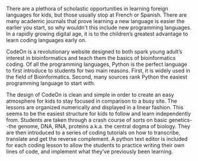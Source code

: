 There are a plethora of scholastic opportunities in learning foreign languages for kids, but those usually stop at French or Spanish. There are many academic journals that prove learning a new language is easier the earlier you start, so why wouldn't this include new programming languages. In a rapidly growing digital age, it is to the children’s greatest advantage to learn coding languages early on.


CodeOn is a revolutionary website designed to both spark young adult’s interest in bioinformatics and teach them the basics of bioinformatics coding. Of all the programming languages, Python is the perfect language to first introduce to students for two main reasons. First, it is widely used in the field of Bioinformatics. Second, many sources rank Python the easiest programming language to start with. 


The design of CodeOn is clean and simple in order to create an easy atmosphere for kids to stay focused in comparison to a busy site. The lessons are organized numerically and displayed in a linear fashion. This seems to be the easiest structure for kids to follow and learn independently from. Students are taken through a crash course of sorts on basic genetics--the genome, DNA, RNA, proteins a.k.a. the central dogma of biology. They are then introduced to a series of coding tutorials on how to transcribe, translate and get the reverse complement. A python text editor is included for each coding lesson to allow the students to practice writing their own lines of code, and implement what they’ve previously been learning. 
